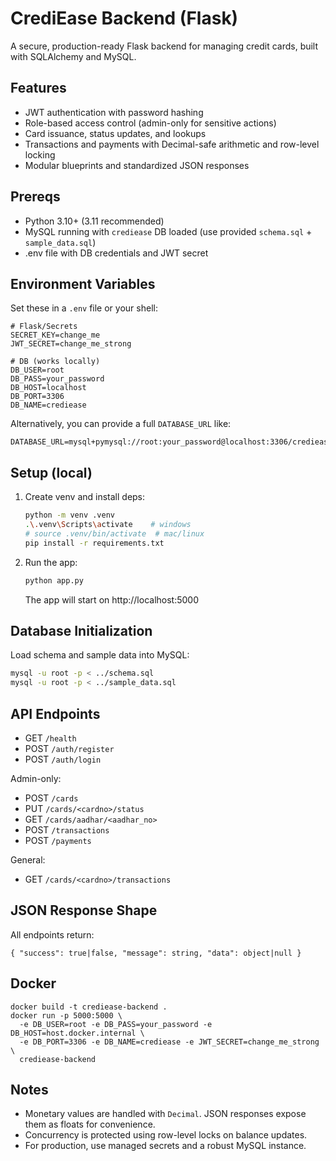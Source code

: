 # CrediEase Backend (Flask)

A secure, production-ready Flask backend for managing credit cards, built with SQLAlchemy and MySQL.

## Features
- JWT authentication with password hashing
- Role-based access control (admin-only for sensitive actions)
- Card issuance, status updates, and lookups
- Transactions and payments with Decimal-safe arithmetic and row-level locking
- Modular blueprints and standardized JSON responses

## Prereqs
- Python 3.10+ (3.11 recommended)
- MySQL running with `crediease` DB loaded (use provided `schema.sql` + `sample_data.sql`)
- .env file with DB credentials and JWT secret

## Environment Variables
Set these in a `.env` file or your shell:

```
# Flask/Secrets
SECRET_KEY=change_me
JWT_SECRET=change_me_strong

# DB (works locally)
DB_USER=root
DB_PASS=your_password
DB_HOST=localhost
DB_PORT=3306
DB_NAME=crediease
```

Alternatively, you can provide a full `DATABASE_URL` like:
```
DATABASE_URL=mysql+pymysql://root:your_password@localhost:3306/crediease
```

## Setup (local)
1. Create venv and install deps:
   ```bash
   python -m venv .venv
   .\.venv\Scripts\activate    # windows
   # source .venv/bin/activate  # mac/linux
   pip install -r requirements.txt
   ```
2. Run the app:
   ```bash
   python app.py
   ```
   The app will start on http://localhost:5000

## Database Initialization
Load schema and sample data into MySQL:
```bash
mysql -u root -p < ../schema.sql
mysql -u root -p < ../sample_data.sql
```

## API Endpoints
- GET `/health`
- POST `/auth/register`
- POST `/auth/login`

Admin-only:
- POST `/cards`
- PUT `/cards/<cardno>/status`
- GET `/cards/aadhar/<aadhar_no>`
- POST `/transactions`
- POST `/payments`

General:
- GET `/cards/<cardno>/transactions`

## JSON Response Shape
All endpoints return:
```
{ "success": true|false, "message": string, "data": object|null }
```

## Docker
```
docker build -t crediease-backend .
docker run -p 5000:5000 \
  -e DB_USER=root -e DB_PASS=your_password -e DB_HOST=host.docker.internal \
  -e DB_PORT=3306 -e DB_NAME=crediease -e JWT_SECRET=change_me_strong \
  crediease-backend
```

## Notes
- Monetary values are handled with `Decimal`. JSON responses expose them as floats for convenience.
- Concurrency is protected using row-level locks on balance updates.
- For production, use managed secrets and a robust MySQL instance.